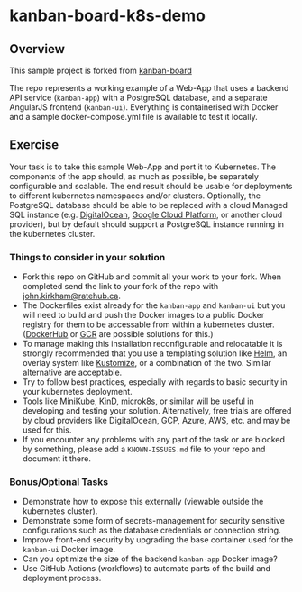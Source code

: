 # kanban-board-k8s-demo

## Overview

This sample project is forked from [kanban-board](https://github.com/wkrzywiec/kanban-board)

The repo represents a working example of a Web-App that uses a backend API service (`kanban-app`) with a PostgreSQL database,
and a separate AngularJS frontend (`kanban-ui`).
Everything is containerised with Docker and a sample docker-compose.yml file is available to test it locally.

## Exercise

Your task is to take this sample Web-App and port it to Kubernetes.  The components of the app should, as much as possible, be separately configurable and scalable.
The end result should be usable for deployments to different kubernetes namespaces and/or clusters.
Optionally, the PostgreSQL database should be able to be replaced with a cloud Managed SQL instance
(e.g. [DigitalOcean](https://docs.digitalocean.com/products/databases/), [Google Cloud Platform](https://cloud.google.com/sql), or another cloud provider), but
by default should support a PostgreSQL instance running in the kubernetes cluster.

### Things to consider in your solution

* Fork this repo on GitHub and commit all your work to your fork.  When completed send the link to your fork of the repo with john.kirkham@ratehub.ca.
* The Dockerfiles exist already for the `kanban-app` and `kanban-ui` but you will need to build and push the Docker images to a public Docker registry for
them to be accessable from within a kubernetes cluster.  ([DockerHub](https://hub.docker.com/) or [GCR](https://cloud.google.com/container-registry/)
are possible solutions for this.)
* To manage making this installation reconfigurable and relocatable it is strongly recommended that you use a templating solution like [Helm](https://helm.sh/),
an overlay system like [Kustomize](https://kustomize.io/), or a combination of the two.  Similar alternative are acceptable.
* Try to follow best practices, especially with regards to basic security in your kubernetes deployment.
* Tools like [MiniKube](https://minikube.sigs.k8s.io/docs/start/), [KinD](https://kind.sigs.k8s.io/docs/user/quick-start/), [microk8s](https://microk8s.io/),
or similar will be useful in developing and testing your solution.  Alternatively, free trials are offered by cloud providers like DigitalOcean,
GCP, Azure, AWS, etc. and may be used for this.
* If you encounter any problems with any part of the task or are blocked by something, please add a `KNOWN-ISSUES.md` file to your repo and document it there.

### Bonus/Optional Tasks

* Demonstrate how to expose this externally (viewable outside the kubernetes cluster).
* Demonstrate some form of secrets-management for security sensitive configurations such as the database credentials or connection string.
* Improve front-end security by upgrading the base container used for the `kanban-ui` Docker image.
* Can you optimize the size of the backend `kanban-app` Docker image?
* Use GitHub Actions (workflows) to automate parts of the build and deployment process.
